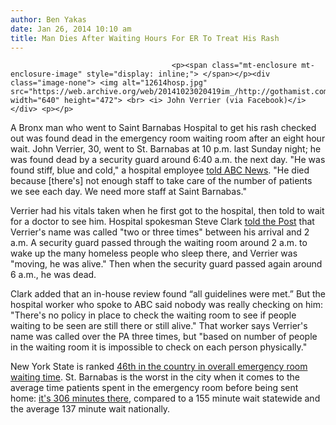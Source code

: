 ```yaml
---
author: Ben Yakas
date: Jan 26, 2014 10:10 am
title: Man Dies After Waiting Hours For ER To Treat His Rash
---
```


	
										<p><span class="mt-enclosure mt-enclosure-image" style="display: inline;"> </span></p><div class="image-none"> <img alt="12614hosp.jpg" src="https://web.archive.org/web/20141023020419im_/http://gothamist.com/attachments/byakas/12614hosp.jpg" width="640" height="472"> <br> <i> John Verrier (via Facebook)</i></div> <p></p>

<p>A Bronx man who went to Saint Barnabas Hospital to get his rash checked out was found dead in the emergency room waiting room after an eight hour wait. John Verrier, 30, went to St. Barnabas at 10 p.m. last Sunday night; he was found dead by a security guard around 6:40 a.m. the next day. &quot;He was found stiff, blue and cold,&quot; a hospital employee <a href="https://web.archive.org/web/20141023020419/http://abclocal.go.com/wabc/story?section=news/investigators&amp;id=9404603">told ABC News</a>. &quot;He died because [there&apos;s] not enough staff to take care of the number of patients we see each day. We need more staff at Saint Barnabas.&quot;</p>

<p>Verrier had his vitals taken when he first got to the hospital, then told to wait for a doctor to see him. Hospital spokesman Steve Clark <a href="https://web.archive.org/web/20141023020419/http://nypost.com/2014/01/25/man-found-dead-after-waiting-8-hours-in-er/">told the Post</a> that Verrier&apos;s name was called &quot;two or three times&quot; between his arrival and 2 a.m. A security guard passed through the waiting room around 2 a.m. to wake up the many homeless people who sleep there, and Verrier was &quot;moving, he was alive.&quot; Then when the security guard passed again around 6 a.m., he was dead. </p>

<p>Clark added that an in-house review found &#x201C;all guidelines were met.&#x201D; But the hospital worker who spoke to ABC said nobody was really checking on him: &quot;There&apos;s no policy in place to check the waiting room to see if people waiting to be seen are still there or still alive.&quot; That worker says Verrier&apos;s name was called over the PA three times, but &quot;based on number of people in the waiting room it is impossible to check on each person physically.&quot;</p>

<p>New York State is ranked <a href="https://web.archive.org/web/20141023020419/http://gothamist.com/2013/12/21/find_out_what_emergency_rooms_have.php">46th in the country in overall emergency room waiting time</a>. St. Barnabas is the worst in the city when it comes to the average time patients spent in the emergency room before being sent home: <a href="https://web.archive.org/web/20141023020419/http://projects.propublica.org/emergency/state/NY">it&apos;s 306 minutes there</a>, compared to a 155 minute wait statewide and the average 137 minute wait nationally. <br>
</p>					
										
									
				